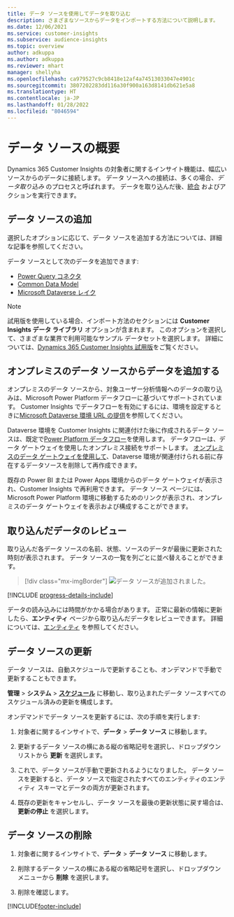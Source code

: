 ```yaml
---
title: データ ソースを使用してデータを取り込む
description: さまざまなソースからデータをインポートする方法について説明します。
ms.date: 12/06/2021
ms.service: customer-insights
ms.subservice: audience-insights
ms.topic: overview
author: adkuppa
ms.author: adkuppa
ms.reviewer: mhart
manager: shellyha
ms.openlocfilehash: ca979527c9cb8418e12af4a74513033047e4901c
ms.sourcegitcommit: 3807202283dd116a30f900a163d8141db621e5a8
ms.translationtype: HT
ms.contentlocale: ja-JP
ms.lasthandoff: 01/28/2022
ms.locfileid: "8046594"
---
```

# <a name="data-sources-overview"></a>データ ソースの概要



Dynamics 365 Customer Insights の対象者に関するインサイト機能は、幅広いソースからのデータに接続します。 データ ソースへの接続は、多くの場合、*データ取り込み* のプロセスと呼ばれます。 データを取り込んだ後、[統合](data-unification.md) およびアクションを実行できます。

## <a name="add-a-data-source"></a>データ ソースの追加

選択したオプションに応じて、データ ソースを追加する方法については、詳細な記事を参照してください。

データ ソースとして次のデータを追加できます:

- [Power Query コネクタ](connect-power-query.md)
- [Common Data Model](connect-common-data-model.md)
- [Microsoft Dataverse レイク](connect-dataverse-managed-lake.md)

> [!NOTE]
> 試用版を使用している場合、インポート方法のセクションには **Customer Insights データ ライブラリ** オプションが含まれます。 このオプションを選択して、さまざまな業界で利用可能なサンプル データセットを選択します。 詳細については、[Dynamics 365 Customer Insights 試用版](../trial-signup.md)をご覧ください。

## <a name="add-data-from-on-premises-data-sources"></a>オンプレミスのデータ ソースからデータを追加する

オンプレミスのデータ ソースから、対象ユーザー分析情報へのデータの取り込みは、Microsoft Power Platform データフローに基づいてサポートされています。 Customer Insights でデータフローを有効にするには、環境を設定するときに[Microsoft Dataverse 環境 URL の提供](create-environment.md)を参照してください。

Dataverse 環境を Customer Insights に関連付けた後に作成されるデータ ソースは、既定で[Power Platform データフロー](/power-query/dataflows/overview-dataflows-across-power-platform-dynamics-365)を使用します。 データフローは、データ ゲートウェイを使用したオンプレミス接続をサポートします。 [オンプレミスのデータ ゲートウェイを使用して](/data-integration/gateway/service-gateway-app)、Dataverse 環境が関連付けられる前に存在するデータソースを削除して再作成できます。

既存の Power BI または Power Apps 環境からのデータ ゲートウェイが表示され、Customer Insights で再利用できます。 データ ソース ページには、Microsoft Power Platform 環境に移動するためのリンクが表示され、オンプレミスのデータ ゲートウェイを表示および構成することができます。

## <a name="review-ingested-data"></a>取り込んだデータのレビュー

取り込んだ各データ ソースの名前、状態、ソースのデータが最後に更新された時刻が表示されます。 データ ソースの一覧を列ごとに並べ替えることができます。

> [!div class="mx-imgBorder"]
> ![データ ソースが追加されました。](media/configure-data-datasource-added.png "追加されたデータ ソース")

[!INCLUDE [progress-details-include](../includes/progress-details-pane.md)]

データの読み込みには時間がかかる場合があります。 正常に最新の情報に更新したら、**エンティティ** ページから取り込んだデータをレビューできます。 詳細については、[エンティティ](entities.md) を参照してください。

## <a name="refresh-a-data-source"></a>データ ソースの更新

データ ソースは、自動スケジュールで更新することも、オンデマンドで手動で更新することもできます。 

**管理** > **システム** > [**スケジュール**](system.md#schedule-tab) に移動し、取り込まれたデータ ソースすべてのスケジュール済みの更新を構成します。

オンデマンドでデータ ソースを更新するには、次の手順を実行します:

1. 対象者に関するインサイトで、**データ** > **データ ソース** に移動します。

2. 更新するデータ ソースの横にある縦の省略記号を選択し、ドロップダウン リストから **更新** を選択します。

3. これで、データ ソースが手動で更新されるようになりました。 データ ソースを更新すると、データ ソースで指定されたすべてのエンティティのエンティティ スキーマとデータの両方が更新されます。

4. 既存の更新をキャンセルし、データ ソースを最後の更新状態に戻す場合は、**更新の停止** を選択します。

## <a name="delete-a-data-source"></a>データ ソースの削除

1. 対象者に関するインサイトで、**データ** > **データ ソース** に移動します。

2. 削除するデータ ソースの横にある縦の省略記号を選択し、ドロップダウン メニューから **削除** を選択します。

3. 削除を確認します。


[!INCLUDE[footer-include](../includes/footer-banner.md)]
